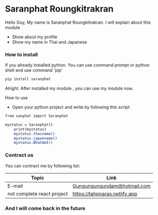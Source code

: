# Saranphat Roungkitrakran

Hello Guy, My name is Saranphat Roungkitrakran. I will explain about this module

  - Show about my profile
  - Show my name in Thai and Japanese


### How to install 

If you already installed python. You can use command prompt or python shell and use command 'pip'

```sh
pip install saranphat
```

Alright. After installed my module , you can use my module now.

How to use 
- Open your python project and write by following this script
```sh
from sanphat import Saranphat

mystatus = Saranphat()
    print(mystatus)
    mystatus.thainame()
    mystatus.japanname()
    mystatus.WhatAmI()
```

### Contract us

You can contract me by following list:

| Topic | Link |
| ------ | ------ |
| E-mail |Gungungungundam@hotmail.com |
| not complete react project | https://tahpnaras.netlify.app |

### And I will come back in the future
